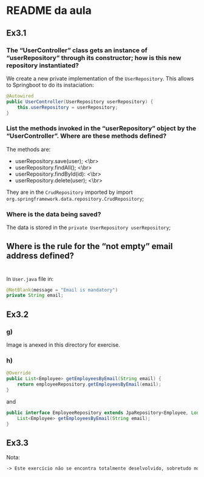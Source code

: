# README da aula

## Ex3.1

### The “UserController” class gets an instance of “userRepository” through its constructor; how is this new repository instantiated?

We create a new private implementation of the `UserRepository`. This allows to Springboot to do its instaciation:
```java
@Autowired
public UserController(UserRepository userRepository) {
    this.userRepository = userRepository;
}
```

### List the methods invoked in the “userRepository” object by the “UserController”. Where are these methods defined?

The methods are:
* userRepository.save(user); <\br>
* userRepository.findAll(); <\br>
* userRepository.findById(id): <\br>
* userRepository.delete(user); <\br>

They are in the `CrudRepository` imported by import `org.springframework.data.repository.CrudRepository`; 

### Where is the data being saved?

The data is stored in the `private UserRepository userRepository`;

## Where is the rule for the “not empty” email address defined?
#
In `User.java` file in:

```java
@NotBlank(message = "Email is mandatory")
private String email;
```

## Ex3.2

### g)

Image is anexed in this directory for exercise.

### h) 
```java
@Override
public List<Employee> getEmployeesByEmail(String email) {
    return employeeRepository.getEmployeesByEmail(email);
}
```
and
```java
public interface EmployeeRepository extends JpaRepository<Employee, Long> {
    List<Employee> getEmployeesByEmail(String email);
}
```

## Ex3.3

Nota:
```txt
-> Este exercício não se encontra totalmente deselvolvido, sobretudo no que toca ao frontend. Queria ter adicionado código html para se poder adicionar movies o quotes, no entanto, só é possível através do uso do método post pelo link ou pelo postman. Outro aspeto que não tive tempo de mudar foi a relação Many-to-one entre a quote e o movie.
```

